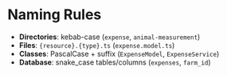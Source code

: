 # Naming Rules

- **Directories**: kebab-case (`expense`, `animal-measurement`)
- **Files**: `{resource}.{type}.ts` (`expense.model.ts`)
- **Classes**: PascalCase + suffix (`ExpenseModel`, `ExpenseService`)
- **Database**: snake_case tables/columns (`expenses`, `farm_id`)
